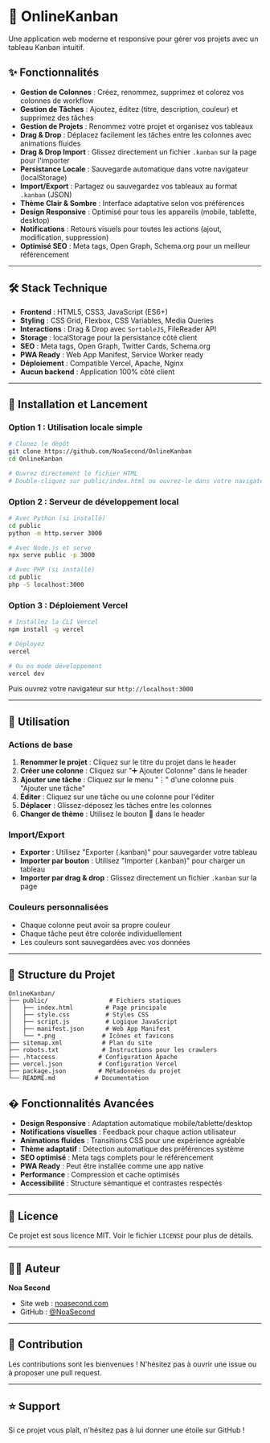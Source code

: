 # 📅 OnlineKanban

Une application web moderne et responsive pour gérer vos projets avec un tableau Kanban intuitif.

## ✨ Fonctionnalités

- **Gestion de Colonnes** : Créez, renommez, supprimez et colorez vos colonnes de workflow
- **Gestion de Tâches** : Ajoutez, éditez (titre, description, couleur) et supprimez des tâches
- **Gestion de Projets** : Renommez votre projet et organisez vos tableaux
- **Drag & Drop** : Déplacez facilement les tâches entre les colonnes avec animations fluides
- **Drag & Drop Import** : Glissez directement un fichier `.kanban` sur la page pour l'importer
- **Persistance Locale** : Sauvegarde automatique dans votre navigateur (localStorage)
- **Import/Export** : Partagez ou sauvegardez vos tableaux au format `.kanban` (JSON)
- **Thème Clair & Sombre** : Interface adaptative selon vos préférences
- **Design Responsive** : Optimisé pour tous les appareils (mobile, tablette, desktop)
- **Notifications** : Retours visuels pour toutes les actions (ajout, modification, suppression)
- **Optimisé SEO** : Meta tags, Open Graph, Schema.org pour un meilleur référencement

-----

## 🛠️ Stack Technique

- **Frontend** : HTML5, CSS3, JavaScript (ES6+)
- **Styling** : CSS Grid, Flexbox, CSS Variables, Media Queries
- **Interactions** : Drag & Drop avec `SortableJS`, FileReader API
- **Storage** : localStorage pour la persistance côté client
- **SEO** : Meta tags, Open Graph, Twitter Cards, Schema.org
- **PWA Ready** : Web App Manifest, Service Worker ready
- **Déploiement** : Compatible Vercel, Apache, Nginx
- **Aucun backend** : Application 100% côté client

-----

## 🚀 Installation et Lancement

### Option 1 : Utilisation locale simple
```bash
# Clonez le dépôt
git clone https://github.com/NoaSecond/OnlineKanban
cd OnlineKanban

# Ouvrez directement le fichier HTML
# Double-cliquez sur public/index.html ou ouvrez-le dans votre navigateur
```

### Option 2 : Serveur de développement local
```bash
# Avec Python (si installé)
cd public
python -m http.server 3000

# Avec Node.js et serve
npx serve public -p 3000

# Avec PHP (si installé)
cd public
php -S localhost:3000
```

### Option 3 : Déploiement Vercel
```bash
# Installez la CLI Vercel
npm install -g vercel

# Déployez
vercel

# Ou en mode développement
vercel dev
```

Puis ouvrez votre navigateur sur `http://localhost:3000`

-----

## 📱 Utilisation

### Actions de base
1. **Renommer le projet** : Cliquez sur le titre du projet dans le header
2. **Créer une colonne** : Cliquez sur "➕ Ajouter Colonne" dans le header
3. **Ajouter une tâche** : Cliquez sur le menu "⋮" d'une colonne puis "Ajouter une tâche"
4. **Éditer** : Cliquez sur une tâche ou une colonne pour l'éditer
5. **Déplacer** : Glissez-déposez les tâches entre les colonnes
6. **Changer de thème** : Utilisez le bouton 🌙 dans le header

### Import/Export
- **Exporter** : Utilisez "Exporter (.kanban)" pour sauvegarder votre tableau
- **Importer par bouton** : Utilisez "Importer (.kanban)" pour charger un tableau
- **Importer par drag & drop** : Glissez directement un fichier `.kanban` sur la page

### Couleurs personnalisées
- Chaque colonne peut avoir sa propre couleur
- Chaque tâche peut être colorée individuellement
- Les couleurs sont sauvegardées avec vos données

-----

## 📁 Structure du Projet

```
OnlineKanban/
├── public/                 # Fichiers statiques
│   ├── index.html         # Page principale
│   ├── style.css          # Styles CSS
│   ├── script.js          # Logique JavaScript
│   ├── manifest.json      # Web App Manifest
│   └── *.png             # Icônes et favicons
├── sitemap.xml           # Plan du site
├── robots.txt            # Instructions pour les crawlers
├── .htaccess            # Configuration Apache
├── vercel.json          # Configuration Vercel
├── package.json         # Métadonnées du projet
└── README.md           # Documentation
```

## � Fonctionnalités Avancées

- **Design Responsive** : Adaptation automatique mobile/tablette/desktop
- **Notifications visuelles** : Feedback pour chaque action utilisateur
- **Animations fluides** : Transitions CSS pour une expérience agréable
- **Thème adaptatif** : Détection automatique des préférences système
- **SEO optimisé** : Meta tags complets pour le référencement
- **PWA Ready** : Peut être installée comme une app native
- **Performance** : Compression et cache optimisés
- **Accessibilité** : Structure sémantique et contrastes respectés

-----

## 📄 Licence

Ce projet est sous licence MIT. Voir le fichier `LICENSE` pour plus de détails.

-----

## 👨‍💻 Auteur

**Noa Second**
- Site web : [noasecond.com](https://noasecond.com)
- GitHub : [@NoaSecond](https://github.com/NoaSecond)

-----

## 🤝 Contribution

Les contributions sont les bienvenues ! N'hésitez pas à ouvrir une issue ou à proposer une pull request.

-----

## ⭐ Support

Si ce projet vous plaît, n'hésitez pas à lui donner une étoile sur GitHub !